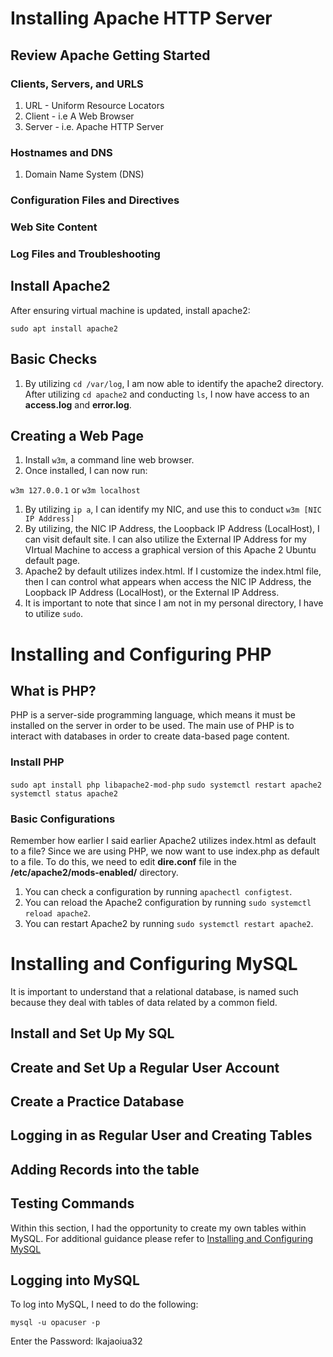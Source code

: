 # Installing Apache HTTP Server

## Review Apache Getting Started

### Clients, Servers, and URLS
1. URL - Uniform Resource Locators
1. Client - i.e A Web Browser
1. Server - i.e. Apache HTTP Server

### Hostnames and DNS
1. Domain Name System (DNS)

### Configuration Files and Directives

### Web Site Content

### Log Files and Troubleshooting

## Install Apache2
After ensuring virtual machine is updated,
install apache2:

`sudo apt install apache2`

## Basic Checks
1. By utilizing `cd /var/log`, I am now able
to identify the apache2 directory. After utilizing
`cd apache2` and conducting `ls`, I now have access
to an **access.log** and **error.log**.

## Creating a Web Page
1. Install `w3m`, a command line web browser.
1. Once installed, I can now run:

`w3m 127.0.0.1` or `w3m localhost`

1. By utilizing `ip a`, I can identify my NIC, and use
this to conduct `w3m [NIC IP Address]`
1. By utilizing, the NIC IP Address, the Loopback IP
Address (LocalHost), I can visit default site. I can
also utilize the External IP Address for my VIrtual Machine
to access a graphical version of this Apache 2 Ubuntu
default page.
1. Apache2 by default utilizes index.html. If I customize
the index.html file, then I can control what appears when
access the NIC IP Address, the Loopback IP Address 
(LocalHost), or the External IP Address.
1. It is important to note that since I am not in my
personal directory, I have to utilize `sudo`.

# Installing and Configuring PHP

## What is PHP?
PHP is a server-side programming language, which means it must
be installed on the server in order to be used. The main use of
PHP is to interact with databases in order to create data-based
page content.

### Install PHP

`sudo apt install php libapache2-mod-php`
`sudo systemctl restart apache2`
`systemctl status apache2`

### Basic Configurations
Remember how earlier I said earlier Apache2 utilizes index.html
as default to a file? Since we are using PHP, we now want to
use index.php as default to a file. To do this, we need to edit
**dire.conf** file in the **/etc/apache2/mods-enabled/** directory.

1. You can check a configuration by running `apachectl configtest`.
1. You can reload the Apache2 configuration by running
`sudo systemctl reload apache2`.
1. You can restart Apache2 by running `sudo systemctl restart apache2`.


# Installing and Configuring MySQL
It is important to understand that a relational database, is named
such because they deal with tables of data related by a common
field.

## Install and Set Up My SQL
## Create and Set Up a Regular User Account
## Create a Practice Database
## Logging in as Regular User and Creating Tables
## Adding  Records into the table
## Testing Commands
Within this section, I had the opportunity to create my own
tables within MySQL. For additional guidance please refer to 
[Installing and Configuring MySQL](https://cseanburns.net/WWW/systems-librarianship/16-installing-configuring-mysql.html)

## Logging into MySQL
To log into MySQL, I need to do the following:

`mysql -u opacuser -p`

Enter the Password: lkajaoiua32

